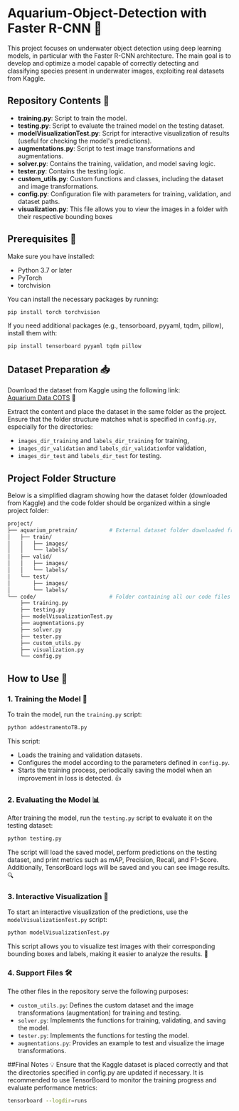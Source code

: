 # Aquarium-Object-Detection with Faster R-CNN 🚀
This project focuses on underwater object detection using deep learning models, in particular with the Faster R-CNN architecture. The main goal is to develop and optimize a model capable of correctly detecting and classifying species present in underwater images, exploiting real datasets from Kaggle.

## Repository Contents 📂

- **training.py**: Script to train the model.
- **testing.py**: Script to evaluate the trained model on the testing dataset.
- **modelVisualizationTest.py**: Script for interactive visualization of results (useful for checking the model's predictions).
- **augmentations.py**: Script to test image transformations and augmentations.
- **solver.py**: Contains the training, validation, and model saving logic.
- **tester.py**: Contains the testing logic.
- **custom_utils.py**: Custom functions and classes, including the dataset and image transformations.
- **config.py**: Configuration file with parameters for training, validation, and dataset paths.
- **visualization.py**: This file allows you to view the images in a folder with their respective bounding boxes

## Prerequisites 🔧

Make sure you have installed:

- Python 3.7 or later
- PyTorch
- torchvision

You can install the necessary packages by running:

```bash
pip install torch torchvision
```

If you need additional packages (e.g., tensorboard, pyyaml, tqdm, pillow), install them with:
```bash
pip install tensorboard pyyaml tqdm pillow
```
## Dataset Preparation 📥

Download the dataset from Kaggle using the following link:  
[Aquarium Data COTS](https://www.kaggle.com/datasets/slavkoprytula/aquarium-data-cots/data) 🐠

Extract the content and place the dataset in the same folder as the project. Ensure that the folder structure matches what is specified in `config.py`, especially for the directories:
- `images_dir_training` and `labels_dir_training` for training,
- `images_dir_validation` and `labels_dir_validation`for validation,
- `images_dir_test` and `labels_dir_test` for testing.

## Project Folder Structure
Below is a simplified diagram showing how the dataset folder (downloaded from Kaggle) and the code folder should be organized within a single project folder:
```bash
project/
├── aquarium_pretrain/          # External dataset folder downloaded from Kaggle
│   ├── train/
│   │   ├── images/
│   │   └── labels/
│   ├── valid/
│   │   ├── images/
│   │   └── labels/
│   └── test/
│       ├── images/
│       └── labels/
└── code/                       # Folder containing all our code files
    ├── training.py
    ├── testing.py
    ├── modelVisualizationTest.py
    ├── augmentations.py
    ├── solver.py
    ├── tester.py
    ├── custom_utils.py
    ├── visualization.py
    └── config.py
```

## How to Use 📝

### 1. Training the Model 💪

To train the model, run the `training.py` script:

```bash
python addestramentoTB.py
```
This script:
- Loads the training and validation datasets.
- Configures the model according to the parameters defined in `config.py`.
- Starts the training process, periodically saving the model when an improvement in loss is detected. 👍

### 2. Evaluating the Model 📊
After training the model, run the `testing.py` script to evaluate it on the testing dataset:
```bash
python testing.py
```
The script will load the saved model, perform predictions on the testing dataset, and print metrics such as mAP, Precision, Recall, and F1-Score. Additionally, TensorBoard logs will be saved and you can see image results. 🔍

### 3. Interactive Visualization 👀
To start an interactive visualization of the predictions, use the `modelVisualizationTest.py` script:
```bash
python modelVisualizationTest.py
```
This script allows you to visualize test images with their corresponding bounding boxes and labels, making it easier to analyze the results. 🐠

### 4. Support Files 🛠️
The other files in the repository serve the following purposes:

- `custom_utils.py`: Defines the custom dataset and the image transformations (augmentation) for training and testing.
- `solver.py`: Implements the functions for training, validating, and saving the model.
- `tester.py`: Implements the functions for testing the model.
- `augmentations.py`: Provides an example to test and visualize the image transformations.

##Final Notes 💡
Ensure that the Kaggle dataset is placed correctly and that the directories specified in config.py are updated if necessary.
It is recommended to use TensorBoard to monitor the training progress and evaluate performance metrics:
```bash
tensorboard --logdir=runs
```



